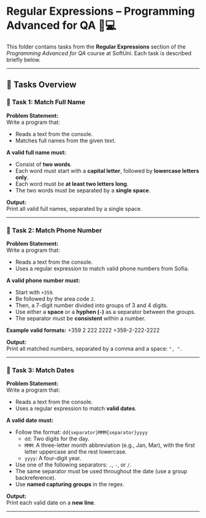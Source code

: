 # Regular Expressions – Programming Advanced for QA 🧑💻

This folder contains tasks from the **Regular Expressions** section of the _Programming Advanced for QA_ course at SoftUni. Each task is described briefly below.

---

## 🔧 Tasks Overview

### 📝 Task 1: Match Full Name

**Problem Statement:**  
Write a program that:
- Reads a text from the console.
- Matches full names from the given text.

**A valid full name must:**
- Consist of **two words**.
- Each word must start with a **capital letter**, followed by **lowercase letters only**.
- Each word must be **at least two letters long**.
- The two words must be separated by a **single space**.

**Output:**  
Print all valid full names, separated by a single space.

---

### 📝 Task 2: Match Phone Number

**Problem Statement:**  
Write a program that:
- Reads a text from the console.
- Uses a regular expression to match valid phone numbers from Sofia.

**A valid phone number must:**
- Start with `+359`.
- Be followed by the area code `2`.
- Then, a 7-digit number divided into groups of 3 and 4 digits.
- Use either a **space** or a **hyphen (`-`)** as a separator between the groups.
- The separator must be **consistent** within a number.

**Example valid formats:**
+359 2 222 2222 +359-2-222-2222

**Output:**  
Print all matched numbers, separated by a comma and a space: `", "`.

---

### 📝 Task 3: Match Dates

**Problem Statement:**  
Write a program that:
- Reads a text from the console.
- Uses a regular expression to match **valid dates**.

**A valid date must:**
- Follow the format: `dd{separator}MMM{separator}yyyy`
  - `dd`: Two digits for the day.
  - `MMM`: A three-letter month abbreviation (e.g., Jan, Mar), with the first letter uppercase and the rest lowercase.
  - `yyyy`: A four-digit year.
- Use one of the following separators: `.`, `-`, or `/`.
- The same separator must be used throughout the date (use a group backreference).
- Use **named capturing groups** in the regex.

**Output:**  
Print each valid date on a **new line**.

---
